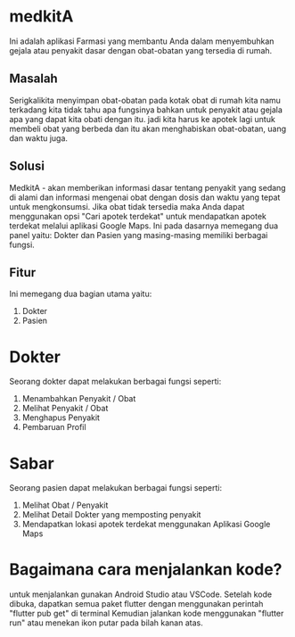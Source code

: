# medkitA

Ini adalah aplikasi Farmasi yang membantu Anda dalam menyembuhkan gejala atau penyakit dasar dengan obat-obatan yang tersedia di rumah.

## Masalah
Serigkalikita menyimpan obat-obatan pada kotak obat di rumah kita namu terkadang kita tidak tahu apa fungsinya bahkan untuk penyakit atau gejala apa yang dapat kita obati dengan itu. jadi kita harus ke apotek lagi untuk membeli obat yang berbeda dan itu akan menghabiskan obat-obatan, uang dan waktu juga.

## Solusi
MedkitA - akan memberikan informasi dasar tentang penyakit yang sedang di alami dan informasi mengenai obat dengan dosis dan waktu yang tepat untuk mengkonsumsi.
Jika obat tidak tersedia maka Anda dapat menggunakan opsi "Cari apotek terdekat" untuk mendapatkan apotek terdekat melalui aplikasi Google Maps.
Ini pada dasarnya memegang dua panel yaitu:
Dokter dan Pasien yang masing-masing memiliki berbagai fungsi.

## Fitur
Ini memegang dua bagian utama yaitu:
1. Dokter
2. Pasien

# Dokter
Seorang dokter dapat melakukan berbagai fungsi seperti:
1. Menambahkan Penyakit / Obat
2. Melihat Penyakit / Obat
3. Menghapus Penyakit
4. Pembaruan Profil

# Sabar
Seorang pasien dapat melakukan berbagai fungsi seperti:
1. Melihat Obat / Penyakit
2. Melihat Detail Dokter yang memposting penyakit
3. Mendapatkan lokasi apotek terdekat menggunakan Aplikasi Google Maps

# Bagaimana cara menjalankan kode?
untuk menjalankan gunakan Android Studio atau VSCode. Setelah kode dibuka, dapatkan semua paket flutter dengan menggunakan perintah "flutter pub get" di terminal
Kemudian jalankan kode menggunakan "flutter run" atau menekan ikon putar pada bilah kanan atas.
